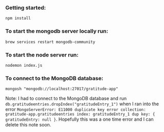 ### Getting started:
`npm install`

### To start the mongodb server locally run:
`brew services restart mongodb-community`

### To start the node server run:
`nodemon index.js`

### To connect to the MongoDB database:
`mongosh "mongodb://localhost:27017/gratitude-app"`

Note: I had to connect to the MongoDB database and run `db.gratitudeentries.dropIndex("gratitudeEntry_1")` when I ran into the error `MongoServerError: E11000 duplicate key error collection: gratitude-app.gratitudeentries index: gratitudeEntry_1 dup key: { gratitudeEntry: null }`. Hopefully this was a one time error and I can delete this note soon.